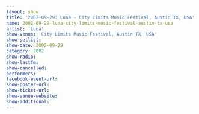 ```yaml
---
layout: show
title: '2002-09-29: Luna - City Limits Music Festival, Austin TX, USA'
name: 2002-09-29-luna-city-limits-music-festival-austin-tx-usa
artist: 'Luna'
show-venue: 'City Limits Music Festival, Austin TX, USA'
show-setlist: 
show-date: 2002-09-29
category: 2002
show-radio: 
show-lastfm: 
show-cancelled: 
performers: 
facebook-event-url: 
show-poster-url: 
show-ticket-url: 
show-venue-website: 
show-additional: 
---
```


